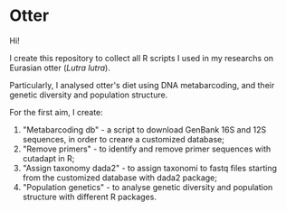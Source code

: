 # Otter

Hi!

I create this repository to collect all R scripts I used in my researchs on Eurasian otter (_Lutra lutra_).

Particularly, I analysed otter's diet using DNA metabarcoding, and their genetic diversity and population structure.

For the first aim, I create:

1. "Metabarcoding db" - a script to download GenBank 16S and 12S sequences, in order to creare a customized database;
2. "Remove primers" - to identify and remove primer sequences with cutadapt in R;
3. "Assign taxonomy dada2" - to assign taxonomi to fastq files starting from the customized database with dada2 package;
4. "Population genetics" - to analyse genetic diversity and population structure with different R packages.
